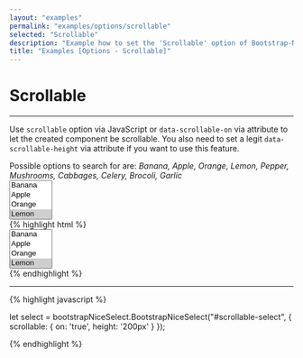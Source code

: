 ```yaml
---
layout: "examples"
permalink: "examples/options/scrollable"
selected: "Scrollable"
description: "Example how to set the 'Scrollable' option of Bootstrap-Nice-Select - Gives an overview how to implement the option and how it looks like"
title: "Examples [Options - Scrollable]"
---
```


# **Scrollable**

---

Use `scrollable` option via JavaScript or `data-scrollable-on` via attribute to let the created component be scrollable. You also need to set a legit `data-scrollable-height` via attribute if you want to use this feature.

<div class="alert alert-light d-flex justify-content-start align-items-center font-size-13" role="alert">
        <i class="fa-solid fa-circle-info pe-2"></i>Possible options to search for are: <i class="ms-2">Banana, Apple, Orange, Lemon, Pepper, Mushrooms, Cabbages, Celery, Brocoli, Garlic</i>
</div>

<div class="container my-4 border rounded p-0">
    <div class="p-5 border-bottom">
        <select id="option-scrollable" multiple="multiple">
            <option value="Banana">Banana</option>
            <option value="Apple">Apple</option>
            <option value="Orange">Orange</option>
            <option value="Lemon" selected="selected">Lemon</option>
            <option value="Pepper">Pepper</option>
            <option value="Mushrooms">Mushrooms</option>
            <option value="Cabbages" selected="selected">Cabbages</option>
            <option value="Celery">Celery</option>
            <option value="Garlic" selected="selected">Garlic</option>
            <option value="Brocoli" selected="selected">Brocoli</option>
        </select>
    </div>
    <div class="bg-highlight rounded">
{% highlight html %}
<div class="container">
    <select id="scrollable-select" multiple="multiple">
        <option value="Banana">Banana</option>
        <option value="Apple">Apple</option>
        <option value="Orange">Orange</option>
        <option value="Lemon" selected="selected">Lemon</option>
        <option value="Pepper">Pepper</option>
        <option value="Mushrooms">Mushrooms</option>
        <option value="Cabbages" selected="selected">Cabbages</option>
        <option value="Celery">Celery</option>
        <option value="Garlic" selected="selected">Garlic</option>
        <option value="Brocoli" selected="selected">Brocoli</option>
    </select>
</div>
{% endhighlight %}
<hr>
{% highlight javascript %}

let select = bootstrapNiceSelect.BootstrapNiceSelect("#scrollable-select", {
    scrollable: {
        on: 'true',
        height: '200px'
    }
});

{% endhighlight %}
    </div>
</div>
